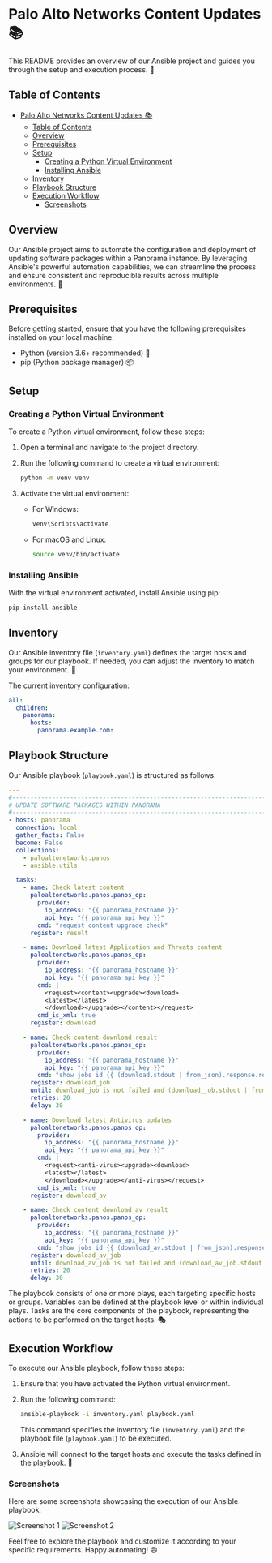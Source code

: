 # Palo Alto Networks Content Updates 📚

This README provides an overview of our Ansible project and guides you through the setup and execution process. 🚀

## Table of Contents

- [Palo Alto Networks Content Updates 📚](#palo-alto-networks-content-updates-)
  - [Table of Contents](#table-of-contents)
  - [Overview](#overview)
  - [Prerequisites](#prerequisites)
  - [Setup](#setup)
    - [Creating a Python Virtual Environment](#creating-a-python-virtual-environment)
    - [Installing Ansible](#installing-ansible)
  - [Inventory](#inventory)
  - [Playbook Structure](#playbook-structure)
  - [Execution Workflow](#execution-workflow)
    - [Screenshots](#screenshots)

## Overview

Our Ansible project aims to automate the configuration and deployment of updating software packages within a Panorama instance. By leveraging Ansible's powerful automation capabilities, we can streamline the process and ensure consistent and reproducible results across multiple environments. 🎯

## Prerequisites

Before getting started, ensure that you have the following prerequisites installed on your local machine:

- Python (version 3.6+ recommended) 🐍
- pip (Python package manager) 📦

## Setup

### Creating a Python Virtual Environment

To create a Python virtual environment, follow these steps:

1. Open a terminal and navigate to the project directory.
2. Run the following command to create a virtual environment:

   ```bash
   python -m venv venv
   ```

3. Activate the virtual environment:

   - For Windows:

     ```bash
     venv\Scripts\activate
     ```

   - For macOS and Linux:

     ```bash
     source venv/bin/activate
     ```

### Installing Ansible

With the virtual environment activated, install Ansible using pip:

```bash
pip install ansible
```

## Inventory

Our Ansible inventory file (`inventory.yaml`) defines the target hosts and groups for our playbook. If needed, you can adjust the inventory to match your environment. 📝

The current inventory configuration:

```yaml
all:
  children:
    panorama:
      hosts:
        panorama.example.com:
```

## Playbook Structure

Our Ansible playbook (`playbook.yaml`) is structured as follows:

```yaml
---
#------------------------------------------------------------------------
# UPDATE SOFTWARE PACKAGES WITHIN PANORAMA
#------------------------------------------------------------------------
- hosts: panorama
  connection: local
  gather_facts: False
  become: False
  collections:
    - paloaltonetworks.panos
    - ansible.utils

  tasks:
    - name: Check latest content
      paloaltonetworks.panos.panos_op:
        provider:
          ip_address: "{{ panorama_hostname }}"
          api_key: "{{ panorama_api_key }}"
        cmd: "request content upgrade check"
      register: result

    - name: Download latest Application and Threats content
      paloaltonetworks.panos.panos_op:
        provider:
          ip_address: "{{ panorama_hostname }}"
          api_key: "{{ panorama_api_key }}"
        cmd: |
          <request><content><upgrade><download>
          <latest></latest>
          </download></upgrade></content></request>
        cmd_is_xml: true
      register: download

    - name: Check content download result
      paloaltonetworks.panos.panos_op:
        provider:
          ip_address: "{{ panorama_hostname }}"
          api_key: "{{ panorama_api_key }}"
        cmd: "show jobs id {{ (download.stdout | from_json).response.result.job }}"
      register: download_job
      until: download_job is not failed and (download_job.stdout | from_json).response.result.job.status == 'FIN'
      retries: 20
      delay: 30

    - name: Download latest Antivirus updates
      paloaltonetworks.panos.panos_op:
        provider:
          ip_address: "{{ panorama_hostname }}"
          api_key: "{{ panorama_api_key }}"
        cmd: |
          <request><anti-virus><upgrade><download>
          <latest></latest>
          </download></upgrade></anti-virus></request>
        cmd_is_xml: true
      register: download_av

    - name: Check content download_av result
      paloaltonetworks.panos.panos_op:
        provider:
          ip_address: "{{ panorama_hostname }}"
          api_key: "{{ panorama_api_key }}"
        cmd: "show jobs id {{ (download_av.stdout | from_json).response.result.job }}"
      register: download_av_job
      until: download_av_job is not failed and (download_av_job.stdout | from_json).response.result.job.status == 'FIN'
      retries: 20
      delay: 30
```

The playbook consists of one or more plays, each targeting specific hosts or groups. Variables can be defined at the playbook level or within individual plays. Tasks are the core components of the playbook, representing the actions to be performed on the target hosts. 🎭

## Execution Workflow

To execute our Ansible playbook, follow these steps:

1. Ensure that you have activated the Python virtual environment.
2. Run the following command:

   ```bash
   ansible-playbook -i inventory.yaml playbook.yaml
   ```

   This command specifies the inventory file (`inventory.yaml`) and the playbook file (`playbook.yaml`) to be executed.

3. Ansible will connect to the target hosts and execute the tasks defined in the playbook. 🚀

### Screenshots

Here are some screenshots showcasing the execution of our Ansible playbook:

![Screenshot 1](screenshots/screenshot1.png)
![Screenshot 2](screenshots/screenshot2.png)

Feel free to explore the playbook and customize it according to your specific requirements. Happy automating! 😄

